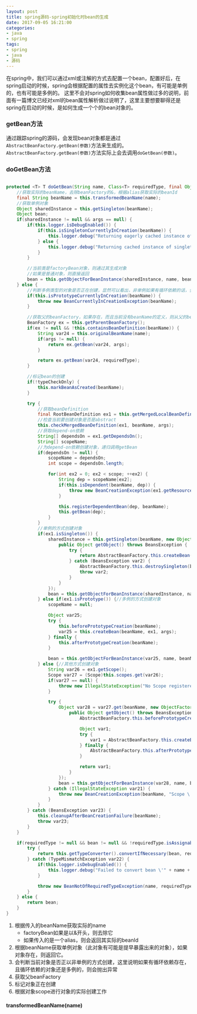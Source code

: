```yaml
---
layout: post
title: spring源码-spring初始化时bean的生成
date: 2017-09-05 16:21:00
categories:
- java
- spring
tags:
- spring
- java
- 源码
---
```


在spring中，我们可以通过xml或注解的方式去配置一个bean，配置好后，在spring启动的时候，spring会根据配置的属性去实例化这个bean，有可能是单例的，也有可能是多例的。
这里不会对spring如何收集bean属性做过多的说明，前面有一篇博文已经对xml的bean属性解析做过说明了，这里主要想要聊得还是spring在启动的时候，是如何生成一个个的bean对象的。

### getBean方法

通过跟踪spring的源码，会发现bean对象都是通过```AbstractBeanFactory.getBean(参数)```方法来生成的。
```AbstractBeanFactory.getBean(参数)```方法实际上会去调用```doGetBean(参数)```。

### doGetBean方法

```java

protected <T> T doGetBean(String name, Class<T> requiredType, final Object[] args, boolean typeCheckOnly) throws BeansException {
    //获取实际的beanName，去除beanFactory的&，根据alias获取实际的beanId
    final String beanName = this.transformedBeanName(name);
    //获取单例对象
    Object sharedInstance = this.getSingleton(beanName);
    Object bean;
    if(sharedInstance != null && args == null) {
        if(this.logger.isDebugEnabled()) {
            if(this.isSingletonCurrentlyInCreation(beanName)) {
                this.logger.debug("Returning eagerly cached instance of singleton bean \'" + beanName + "\' that is not fully initialized yet - a consequence of a circular reference");
            } else {
                this.logger.debug("Returning cached instance of singleton bean \'" + beanName + "\'");
            }
        }

        //当前类是factoryBean对象，则通过其生成对象
        //如果是普通对象，则直接返回
        bean = this.getObjectForBeanInstance(sharedInstance, name, beanName, (RootBeanDefinition)null);
    } else {
        //判断多例类型的对象是否正在创建，显然可以看出，非单例如果有循环依赖的话，会直接抛出异常
        if(this.isPrototypeCurrentlyInCreation(beanName)) {
            throw new BeanCurrentlyInCreationException(beanName);
        }

        //获取父的beanFactory，如果存在，而且当前没有beanName的定义，则从父的beanFactory中获取对象
        BeanFactory ex = this.getParentBeanFactory();
        if(ex != null && !this.containsBeanDefinition(beanName)) {
            String var24 = this.originalBeanName(name);
            if(args != null) {
                return ex.getBean(var24, args);
            }

            return ex.getBean(var24, requiredType);
        }

        //标记bean的创建
        if(!typeCheckOnly) {
            this.markBeanAsCreated(beanName);
        }

        try {
            //获取beanDefinition
            final RootBeanDefinition ex1 = this.getMergedLocalBeanDefinition(beanName);
            //检查当前要创建对象是否是abstract
            this.checkMergedBeanDefinition(ex1, beanName, args);
            //获取depend-on依赖
            String[] dependsOn = ex1.getDependsOn();
            String[] scopeName;
            //为depend-on依赖创建对象，递归调用getBean
            if(dependsOn != null) {
                scopeName = dependsOn;
                int scope = dependsOn.length;

                for(int ex2 = 0; ex2 < scope; ++ex2) {
                    String dep = scopeName[ex2];
                    if(this.isDependent(beanName, dep)) {
                        throw new BeanCreationException(ex1.getResourceDescription(), beanName, "Circular depends-on relationship between \'" + beanName + "\' and \'" + dep + "\'");
                    }

                    this.registerDependentBean(dep, beanName);
                    this.getBean(dep);
                }
            }
            //单例的方式创建对象
            if(ex1.isSingleton()) {
                sharedInstance = this.getSingleton(beanName, new ObjectFactory() {
                    public Object getObject() throws BeansException {
                        try {
                            return AbstractBeanFactory.this.createBean(beanName, ex1, args);
                        } catch (BeansException var2) {
                            AbstractBeanFactory.this.destroySingleton(beanName);
                            throw var2;
                        }
                    }
                });
                bean = this.getObjectForBeanInstance(sharedInstance, name, beanName, ex1);
            } else if(ex1.isPrototype()) {//多例的方式创建对象
                scopeName = null;

                Object var25;
                try {
                    this.beforePrototypeCreation(beanName);
                    var25 = this.createBean(beanName, ex1, args);
                } finally {
                    this.afterPrototypeCreation(beanName);
                }

                bean = this.getObjectForBeanInstance(var25, name, beanName, ex1);
            } else {//其他方式创建对象
                String var26 = ex1.getScope();
                Scope var27 = (Scope)this.scopes.get(var26);
                if(var27 == null) {
                    throw new IllegalStateException("No Scope registered for scope name \'" + var26 + "\'");
                }

                try {
                    Object var28 = var27.get(beanName, new ObjectFactory() {
                        public Object getObject() throws BeansException {
                            AbstractBeanFactory.this.beforePrototypeCreation(beanName);

                            Object var1;
                            try {
                                var1 = AbstractBeanFactory.this.createBean(beanName, ex1, args);
                            } finally {
                                AbstractBeanFactory.this.afterPrototypeCreation(beanName);
                            }

                            return var1;
                        }
                    });
                    bean = this.getObjectForBeanInstance(var28, name, beanName, ex1);
                } catch (IllegalStateException var21) {
                    throw new BeanCreationException(beanName, "Scope \'" + var26 + "\' is not active for the current thread; consider defining a scoped proxy for this bean if you intend to refer to it from a singleton", var21);
                }
            }
        } catch (BeansException var23) {
            this.cleanupAfterBeanCreationFailure(beanName);
            throw var23;
        }
    }

    if(requiredType != null && bean != null && !requiredType.isAssignableFrom(bean.getClass())) {
        try {
            return this.getTypeConverter().convertIfNecessary(bean, requiredType);
        } catch (TypeMismatchException var22) {
            if(this.logger.isDebugEnabled()) {
                this.logger.debug("Failed to convert bean \'" + name + "\' to required type \'" + ClassUtils.getQualifiedName(requiredType) + "\'", var22);
            }

            throw new BeanNotOfRequiredTypeException(name, requiredType, bean.getClass());
        }
    } else {
        return bean;
    }
}

```

1. 根据传入的beanName获取实际的name
    * factoryBean如果是以&开头，则去除它
    * 如果传入的是一个alias，则会返回其实际的beanId
2. 根据beanName获取单例对象（此对象有可能是提早暴露出来的对象），如果对象存在，则返回它。
3. 会判断当前对象是否正以非单例的方式创建，这里说明如果有循环依赖存在，且循环依赖的对象还是多例的，则会抛出异常
4. 获取父beanFactory
5. 标记对象正在创建
6. 根据对象scope进行对象的实际创建工作

#### transformedBeanName(name)

